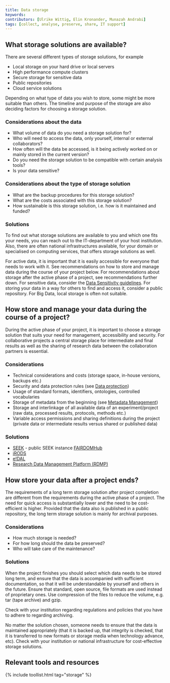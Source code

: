 ```yaml
---
title: Data storage
keywords:
contributors: [Ulrike Wittig, Elin Kronander, Munazah Andrabi]
tags: [collect, analyse, preserve, share, IT support] 
---
```


## What storage solutions are available?

There are several different types of storage solutions, for example
* Local storage on your hard drive or local servers
* High performance compute clusters
* Secure storage for sensitive data
* Public repositories
* Cloud service solutions

Depending on what type of data you wish to store, some might be more suitable than others.
The timeline and purpose of the storage are also deciding factors for choosing a storage solution.

### Considerations about the data
* What volume of data do you need a storage solution for?
* Who will need to access the data, only yourself, internal or external collaborators?
* How often will the data be accessed, is it being actively worked on or mainly stored in the current version?
* Do you need the storage solution to be compatible with certain analysis tools?
* Is your data sensitive?

### Considerations about the type of storage solution
* What are the backup procedures for this storage solution?
* What are the costs associated with this storage solution?
* How sustainable is this storage solution, i.e. how is it maintained and funded?

### Solutions
To find out what storage solutions are available to you and which one fits your needs, you can reach out to the IT-department of your host institution. Also, there are often national infrastructures available, for your domain or specialised on computing services, that offers storage solutions as well.

For active data, it is important that it is easily accessible for everyone that needs to work with it. See recommendations on how to store and manage data during the course of your project below. For recommendations about storage after the active phase of a project, see recommendations further down.
For sensitive data, consider the [Data Sensitivity guidelines](data_classification).
For storing your data in a way for others to find and access it, consider a public repository.
For Big Data, local storage is often not suitable.

## How store and manage your data during the course of a project?

During the active phase of your project, it is important to choose a storage solution that suits your need for management, accessibility and security. For collaborative projects a central storage place for intermediate and final results as well as the sharing of research data between the collaboration partners is essential.  

### Considerations
* Technical considerations and costs (storage space, in-house versions, backups etc.)
* Security and data protection rules (see [Data protection](data_protection))
* Usage of standard formats, identifiers, ontologies, controlled vocabularies
* Storage of metadata from the beginning (see [Metadata Management](metadata_management))
* Storage and interlinkage of all available data of an experiment/project (raw data, processed results, protocols, methods etc.)
* Variable access permissions and sharing definitions during the project (private data or intermediate results versus shared or published data)

### Solutions

* [SEEK](https://seek4science.org/) - public SEEK instance [FAIRDOMHub](https://fairdomhub.org)
* [iRODS](https://irods.org/)
* [e!DAL](https://edal.ipk-gatersleben.de/)
* [Research Data Management Platform (RDMP)](https://www.dundee.ac.uk/hic/researchdatamanagementplatform/)

## How store your data after a project ends?

The requirements of a long term storage solution after project completion are different from the requirements during the active phase of a project. The need for quick access is substantially lower and the need to be cost-efficient is higher. Provided that the data also is published in a public repository, the long term storage solution is mainly for archival purposes.

### Considerations

* How much storage is needed?
* For how long should the data be preserved?
* Who will take care of the maintenance?

### Solutions

When the project finishes you should  select which data needs to be stored long term, and ensure that the data is accompanied with sufficient documentation, so that it will be understandable by yourself and others in the future. Ensure that standard, open source, file formats are used instead of proprietary ones. Use compression of the files to reduce the volume, e.g. tar (tape archive) and gzip.

Check with your institution regarding regulations and policies that you have to adhere to regarding archiving.

No matter the solution chosen, someone needs to ensure that the data is maintained appropriately (that it is backed up, that integrity is checked, that it is transferred to new formats or storage media when technology advance, etc). Check with your institution or national infrastructure for cost-effective storage solutions.


## Relevant tools and resources

{% include toollist.html tag="storage" %}

